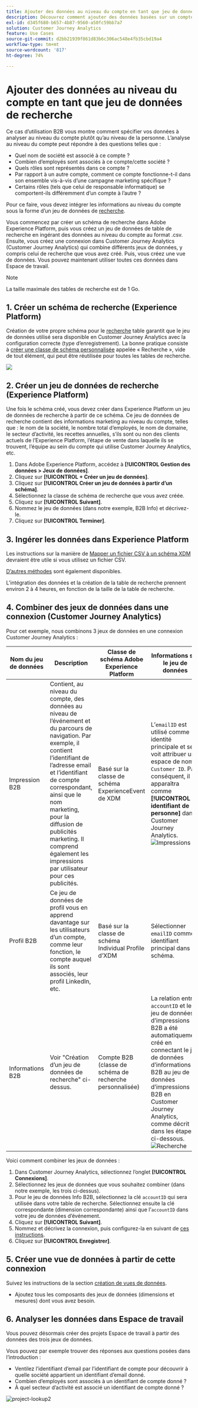 ```yaml
---
title: Ajouter des données au niveau du compte en tant que jeu de données de recherche
description: Découvrez comment ajouter des données basées sur un compte en tant que jeu de données de recherche à Customer Journey Analytics
exl-id: d345f680-b657-4b87-9560-a50fc59bb7a7
solution: Customer Journey Analytics
feature: Use Cases
source-git-commit: d2bb21939f861d83b6c306ac548e4fb35cbd19a4
workflow-type: tm+mt
source-wordcount: '817'
ht-degree: 74%

---
```


# Ajouter des données au niveau du compte en tant que jeu de données de recherche

Ce cas d’utilisation B2B vous montre comment spécifier vos données à analyser au niveau du compte plutôt qu’au niveau de la personne. L’analyse au niveau du compte peut répondre à des questions telles que :

* Quel nom de société est associé à ce compte ?
* Combien d’employés sont associés à ce compte/cette société ?
* Quels rôles sont représentés dans ce compte ?
* Par rapport à un autre compte, comment ce compte fonctionne-t-il dans son ensemble vis-à-vis d’une campagne marketing spécifique ?
* Certains rôles (tels que celui de responsable informatique) se comportent-ils différemment d’un compte à l’autre ?

Pour ce faire, vous devez intégrer les informations au niveau du compte sous la forme d’un jeu de données de [recherche](/help/getting-started/cja-glossary.md).

Vous commencez par créer un schéma de recherche dans Adobe Experience Platform, puis vous créez un jeu de données de table de recherche en ingérant des données au niveau du compte au format .csv. Ensuite, vous créez une connexion dans Customer Journey Analytics (Customer Journey Analytics) qui combine différents jeux de données, y compris celui de recherche que vous avez créé. Puis, vous créez une vue de données. Vous pouvez maintenant utiliser toutes ces données dans Espace de travail.

>[!NOTE]
>
>La taille maximale des tables de recherche est de 1 Go.

## 1. Créer un schéma de recherche (Experience Platform)

Création de votre propre schéma pour le [recherche](/help/getting-started/cja-glossary.md) table garantit que le jeu de données utilisé sera disponible en Customer Journey Analytics avec la configuration correcte (type d’enregistrement). La bonne pratique consiste à [créer une classe de schéma personnalisée](https://experienceleague.adobe.com/docs/experience-platform/xdm/tutorials/create-schema-ui.html?lang=fr#create-new-class) appelée « Recherche », vide de tout élément, qui peut être réutilisée pour toutes les tables de recherche.

![](../assets/create-new-class.png)

## 2. Créer un jeu de données de recherche (Experience Platform)

Une fois le schéma créé, vous devez créer dans Experience Platform un jeu de données de recherche à partir de ce schéma. Ce jeu de données de recherche contient des informations marketing au niveau du compte, telles que : le nom de la société, le nombre total d’employés, le nom de domaine, le secteur d’activité, les recettes annuelles, s’ils sont ou non des clients actuels de l’Experience Platform, l’étape de vente dans laquelle ils se trouvent, l’équipe au sein du compte qui utilise Customer Journey Analytics, etc.

1. Dans Adobe Experience Platform, accédez à **[!UICONTROL Gestion des données > Jeux de données]**.
1. Cliquez sur **[!UICONTROL + Créer un jeu de données]**.
1. Cliquez sur **[!UICONTROL Créer un jeu de données à partir d’un schéma]**.
1. Sélectionnez la classe de schéma de recherche que vous avez créée.
1. Cliquez sur **[!UICONTROL Suivant]**.
1. Nommez le jeu de données (dans notre exemple, B2B Info) et décrivez-le.
1. Cliquez sur **[!UICONTROL Terminer]**.

## 3. Ingérer les données dans Experience Platform

Les instructions sur la manière de [Mapper un fichier CSV à un schéma XDM](https://experienceleague.adobe.com/docs/experience-platform/ingestion/tutorials/map-a-csv-file.html?lang=fr) devraient être utile si vous utilisez un fichier CSV.

[D’autres méthodes](https://experienceleague.adobe.com/docs/experience-platform/ingestion/home.html?lang=fr) sont également disponibles.

L’intégration des données et la création de la table de recherche prennent environ 2 à 4 heures, en fonction de la taille de la table de recherche.

## 4. Combiner des jeux de données dans une connexion (Customer Journey Analytics)

Pour cet exemple, nous combinons 3 jeux de données en une connexion Customer Journey Analytics :

| Nom du jeu de données | Description | Classe de schéma Adobe Experience Platform | Informations sur le jeu de données |
| --- | --- | --- | --- |
| Impression B2B | Contient, au niveau du compte, des données au niveau de l’événement et du parcours de navigation. Par exemple, il contient l’identifiant de l’adresse email et l’identifiant de compte correspondant, ainsi que le nom marketing, pour la diffusion de publicités marketing. Il comprend également les impressions par utilisateur pour ces publicités. | Basé sur la classe de schéma ExperienceEvent de XDM | L’`emailID` est utilisé comme identité principale et se voit attribuer un espace de noms `Customer ID`. Par conséquent, il apparaîtra comme **[!UICONTROL identifiant de personne]** dans Customer Journey Analytics. ![Impressions](../assets/impressions-mixins.png) |
| Profil B2B | Ce jeu de données de profil vous en apprend davantage sur les utilisateurs d’un compte, comme leur fonction, le compte auquel ils sont associés, leur profil LinkedIn, etc. | Basé sur la classe de schéma Individual Profile d’XDM | Sélectionner `emailID` comme identifiant principal dans ce schéma. |
| Informations B2B | Voir &quot;Création d’un jeu de données de recherche&quot; ci-dessus. | Compte B2B (classe de schéma de recherche personnalisée) | La relation entre `accountID` et le jeu de données d’impressions B2B a été automatiquement créé en connectant le jeu de données d’informations B2B au jeu de données d’impressions B2B en Customer Journey Analytics, comme décrit dans les étapes ci-dessous. ![Recherche](../assets/lookup-mixins.png) |

Voici comment combiner les jeux de données :

1. Dans Customer Journey Analytics, sélectionnez l’onglet **[!UICONTROL Connexions]**.
1. Sélectionnez les jeux de données que vous souhaitez combiner (dans notre exemple, les trois ci-dessus).
1. Pour le jeu de données Info B2B, sélectionnez la clé `accountID` qui sera utilisée dans votre table de recherche. Sélectionnez ensuite la clé correspondante (dimension correspondante) ainsi que l’`accountID` dans votre jeu de données d’événement.
1. Cliquez sur **[!UICONTROL Suivant]**.
1. Nommez et décrivez la connexion, puis configurez-la en suivant de [ces instructions](/help/connections/create-connection.md).
1. Cliquez sur **[!UICONTROL Enregistrer]**.

## 5. Créer une vue de données à partir de cette connexion

Suivez les instructions de la section [création de vues de données](/help/data-views/create-dataview.md).

* Ajoutez tous les composants des jeux de données (dimensions et mesures) dont vous avez besoin.

## 6. Analyser les données dans Espace de travail

Vous pouvez désormais créer des projets Espace de travail à partir des données des trois jeux de données.

Vous pouvez par exemple trouver des réponses aux questions posées dans l’introduction :

* Ventilez l’identifiant d’email par l’identifiant de compte pour découvrir à quelle société appartient un identifiant d’email donné.
* Combien d’employés sont associés à un identifiant de compte donné ?
* À quel secteur d’activité est associé un identifiant de compte donné ?

![project-lookup2](assets/analyze.png)
